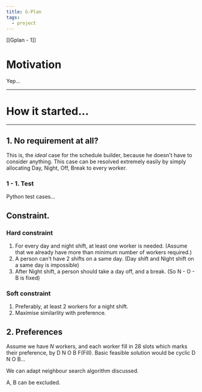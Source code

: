 ```yaml
---
title: G-Plan
tags:
  - project
---
```


[[Gplan - 1]]

# Motivation
Yep...

---
# How it started...

---
## 1. No requirement at all?
This is, the *ideal* case for the schedule builder, because he doesn't have to consider anything.
This case can be resolved extremely easily by simply allocating Day, Night, Off, Break to every worker.
### 1 - 1. Test
Python test cases...

## Constraint.
### Hard constraint
1. For every day and night shift, at least one worker is needed. (Assume that we already have more than minimum number of workers required.)
2. A person can't have 2 shifts on a same day. (Day shift and Night shift on a same day is impossible)
3. After Night shift, a person should take a day off, and a break. (So N - O - B is fixed)
### Soft constraint
1. Preferably, at least 2 workers for a night shift.
2. Maximise similarlity with preference.

## 2. Preferences
Assume we have $N$ workers, and each worker fill in 28 slots which marks their preference, by D N O B F(Fill). 
Basic feasible solution would be cyclic D N O B...

We can adapt neighbour search algorithm discussed.

A, B can be excluded.

